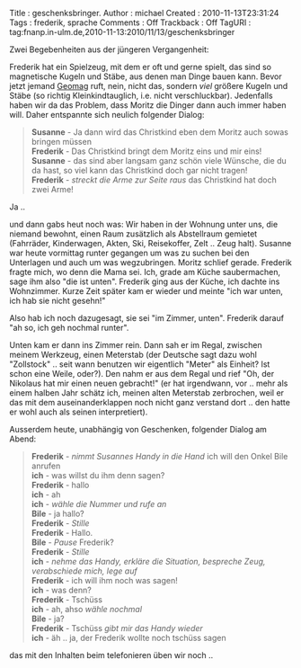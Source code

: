 Title     : geschenksbringer.
Author    : michael
Created   : 2010-11-13T23:31:24
Tags      : frederik, sprache
Comments  : Off
Trackback : Off
TagURI    : tag:fnanp.in-ulm.de,2010-11-13:2010/11/13/geschenksbringer

Zwei Begebenheiten aus der jüngeren Vergangenheit:

Frederik hat ein Spielzeug, mit dem er oft und gerne spielt, das sind so
magnetische Kugeln und Stäbe, aus denen man Dinge bauen kann. Bevor jetzt
jemand [Geomag](http://www.geomagworld.com/) ruft, nein, nicht das, sondern
_viel_ größere Kugeln und Stäbe (so richtig Kleinkindtauglich, i.e. nicht
verschluckbar). Jedenfalls haben wir da das Problem, dass Moritz die Dinger
dann auch immer haben will. Daher entspannte sich neulich folgender Dialog:

> **Susanne** - Ja dann wird das Christkind eben dem Moritz auch sowas bringen
> müssen  
> **Frederik** - Das Christkind bringt dem Moritz eins und mir eins!  
> **Susanne** - das sind aber langsam ganz schön viele Wünsche, die du da hast, so
> viel kann das Christkind doch gar nicht tragen!  
> **Frederik** - *streckt die Arme zur Seite raus* das Christkind hat doch zwei
> Arme!

Ja ..

und dann gabs heut noch was: Wir haben in der Wohnung unter uns, die niemand
bewohnt, einen Raum zusätzlich als Abstellraum gemietet (Fahrräder,
Kinderwagen, Akten, Ski, Reisekoffer, Zelt .. Zeug halt). Susanne war heute
vormittag runter gegangen um was zu suchen bei den Unterlagen und auch um was
wegzubringen. Moritz schlief gerade. Frederik fragte mich, wo denn die Mama
sei. Ich, grade am Küche saubermachen, sage ihm also "die ist unten". Frederik
ging aus der Küche, ich dachte ins Wohnzimmer. Kurze Zeit später kam er wieder
und meinte "ich war unten, ich hab sie nicht gesehn!"

Also hab ich noch dazugesagt, sie sei "im Zimmer, unten". Frederik darauf "ah
so, ich geh nochmal runter".

Unten kam er dann ins Zimmer rein. Dann sah er im Regal, zwischen meinem
Werkzeug, einen Meterstab (der Deutsche sagt dazu wohl "Zollstock" .. seit wann
benutzen wir eigentlich "Meter" als Einheit? Ist schon eine Weile, oder?). 
Den nahm er aus dem Regal und rief "Oh, der
Nikolaus hat mir einen neuen gebracht!" (er hat irgendwann, vor .. mehr als
einem halben Jahr schätz ich, meinen alten Meterstab zerbrochen, weil er das
mit dem auseinanderklappen noch nicht ganz verstand dort .. den hatte er wohl
auch als seinen interpretiert).

Ausserdem heute, unabhängig von Geschenken, folgender Dialog am Abend:

> **Frederik** - *nimmt Susannes Handy in die Hand* ich will den Onkel Bile
> anrufen  
> **ich** - was willst du ihm denn sagen?  
> **Frederik** - hallo  
> **ich** - ah  
> **ich** - *wähle die Nummer und rufe an*  
> **Bile** - ja hallo?  
> **Frederik** - *Stille*  
> **Frederik** - Hallo.  
> **Bile** - *Pause* Frederik?  
> **Frederik** - *Stille*  
> **ich** - *nehme das Handy, erkläre die Situation, bespreche Zeug, verabschiede
> mich, lege auf*  
> **Frederik** - ich will ihm noch was sagen!  
> **ich** - was denn?  
> **Frederik** - Tschüss  
> **ich** - ah, ahso *wähle nochmal*  
> **Bile** - ja?  
> **Frederik** - Tschüss *gibt mir das Handy wieder*  
> **ich** - äh .. ja, der Frederik wollte noch tschüss sagen

das mit den Inhalten beim telefonieren üben wir noch ..
